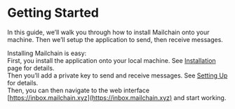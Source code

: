 # Getting Started

In this guide, we’ll walk you through how to install Mailchain onto your machine. Then we’ll setup the application to send, then receive messages.

Installing Mailchain is easy:  
  First, you install the application onto your local machine. See [Installation](installation.md) page for details.  
  Then you’ll add a private key to send and receive messages. See [Setting Up](setting-up.md) for details.  
  Then, you can then navigate to the web interface [https://inbox.mailchain.xyz](https://inbox.mailchain.xyz) and start working.



